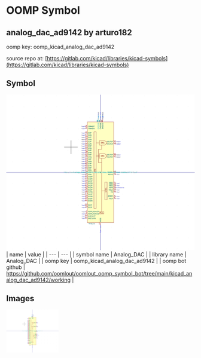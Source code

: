 # OOMP Symbol  
## analog_dac_ad9142  by arturo182  
  
oomp key: oomp_kicad_analog_dac_ad9142  
  
source repo at: [https://gitlab.com/kicad/libraries/kicad-symbols](https://gitlab.com/kicad/libraries/kicad-symbols)  
## Symbol  
  
[![working.png](working_600.png)](working.png)  
| name | value | 
| --- | --- | 
| symbol name | Analog_DAC | 
| library name | Analog_DAC | 
| oomp key | oomp_kicad_analog_dac_ad9142 | 
| oomp bot github | https://github.com/oomlout/oomlout_oomp_symbol_bot/tree/main/kicad_analog_dac_ad9142/working | 
## Images  
  
[![working.png](working_140.png)](working.png)  
